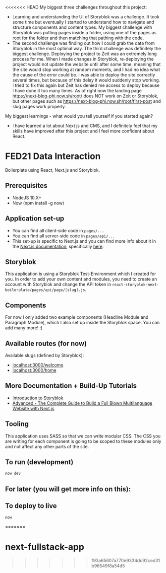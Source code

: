 <<<<<<< HEAD
My biggest three challenges throughout this project:
- Learning and understanding the UI of Storyblok was a challenge. It took some time but eventually I started to understand how to navigate and structure components and content types. My biggest challenge with Storyblok was putting pages inside a folder, using one of the pages as root for the folder and then matching that pathing with the code.
- The second challenge was finding out how I could grab the data from Storyblok in the most optimal way.
The third challenge was definitely the biggest challenge. Deploying the project to Zeit was an extremely long process for me. When I made changes in Storyblok, re-deploying the project would not update the website until after some time, meaning that the site would stop working at random moments, and I had no idea what the cause of the error could be. I was able to deploy the site correctly several times, but because of this delay it would suddenly stop working. I tried to fix this again but Zeit has denied me access to deploy because I have done it too many times. As of right now the landing page https://next-blog-phi.now.sh/root/ does NOT work on Zeit or Storyblok, but other pages such as https://next-blog-phi.now.sh/root/first-post and slug pages work properly. 

My biggest learnings - what would you tell yourself if you started again?
- I have learned a lot about Next js and CMS, and I definitely feel that my skills have improved after this project and I feel more confident about React.


# FED21 Data Interaction
Boilerplate using React, Next.js and Storyblok.

## Prerequisites
- NodeJS 10.X+
- Now (npm install -g now)

## Application set-up
- You can find all client-side code in ```pages/...```
- You can find all server-side code in ```pages/api/...```
- This set-up is specific to Next.js and you can find more info about it in the [Next.js documentation](https://nextjs.org/docs), specifically [here](https://nextjs.org/docs/api-routes/introduction).

## Storyblok
This application is using a Storyblok Test-Environment which I created for you. In order to add your own content and modules, you need to create an account with Storyblok and change the API token in ```react-storyblok-next-boilerplate/pages/api/page/[slug].js```.

## Components
For now I only added two example components (Headline Module and Paragraph Module), which I also set up inside the Storyblok space. You can add many more! :)

## Available routes (for now)
Available slugs (defined by Storyblok):
- [localhost:3000/welcome](http://localhost:3000/welcome)
- [localhost:3000/home](http://localhost:3000/home)

## More Documentation + Build-Up Tutorials
- [Introduction to Storyblok](https://www.storyblok.com/docs/Prologue/Introduction)
- [Advanced - The Complete Guide to Build a Full Blown Multilanguage Website with Next.js](https://www.storyblok.com/tp/next-js-react-guide)

## Tooling
This application uses SASS so that we can write modular CSS.
The CSS you are writing for each component is going to be scoped to these modules only and not affect any other parts of the site.

## To run (development)
```bash
now dev
```

## For later (you will get more info on this):

## To deploy to live
```bash
now
```
=======
# next-fullstack-app
>>>>>>> f93a65607a770e9334dc92ced31b96549f8a54d5
